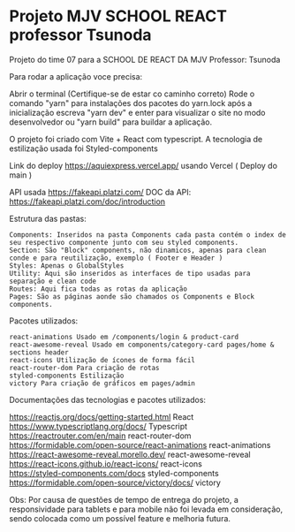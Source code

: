 # Projeto MJV SCHOOL REACT professor Tsunoda

Projeto do time 07 para a SCHOOL DE REACT DA MJV 
Professor: Tsunoda

Para rodar a aplicação voce precisa:

Abrir o terminal (Certifique-se de estar co caminho correto)
Rode o comando "yarn" para instalações dos pacotes do yarn.lock
após a inicialização escreva "yarn dev" e enter para visualizar o site no modo desenvolvedor
ou "yarn build" para buildar a aplicação.

O projeto foi criado com Vite + React com typescript.
A tecnologia de estilização usada foi Styled-components

Link do deploy https://aquiexpress.vercel.app/ usando Vercel ( Deploy do main )

API usada https://fakeapi.platzi.com/
DOC da API: https://fakeapi.platzi.com/doc/introduction

Estrutura das pastas:

    Components: Inseridos na pasta Components cada pasta contém o index de seu respectivo componente junto com seu styled components.
    Section: São "Block" components, não dinamicos, apenas para clean conde e para reutilização, exemplo ( Footer e Header )
    Styles: Apenas o GlobalStyles
    Utility: Aqui são inseridos as interfaces de tipo usadas para separação e clean code
    Routes: Aqui fica todas as rotas da aplicação
    Pages: São as páginas aonde são chamados os Components e Block components.

Pacotes utilizados: 

    react-animations Usado em /components/login & product-card
    react-awesome-reveal Usado em components/category-card pages/home & sections header
    react-icons Utilização de ícones de forma fácil
    react-router-dom Para criação de rotas
    styled-components Estilização
    victory Para criação de gráficos em pages/admin

Documentações das tecnologias e pacotes utilizados:

https://reactjs.org/docs/getting-started.html React <br/>
https://www.typescriptlang.org/docs/ Typescript <br/>
https://reactrouter.com/en/main react-router-dom <br/>
https://formidable.com/open-source/react-animations react-animations <br/>
https://react-awesome-reveal.morello.dev/ react-awesome-reveal <br/>
https://react-icons.github.io/react-icons/ react-icons <br/>
https://styled-components.com/docs styled-components <br/>
https://formidable.com/open-source/victory/docs/ victory

Obs: Por causa de questões de tempo de entrega do projeto, a responsividade para tablets e para mobile não foi levada em consideração, sendo colocada como um possível feature e melhoria futura.
